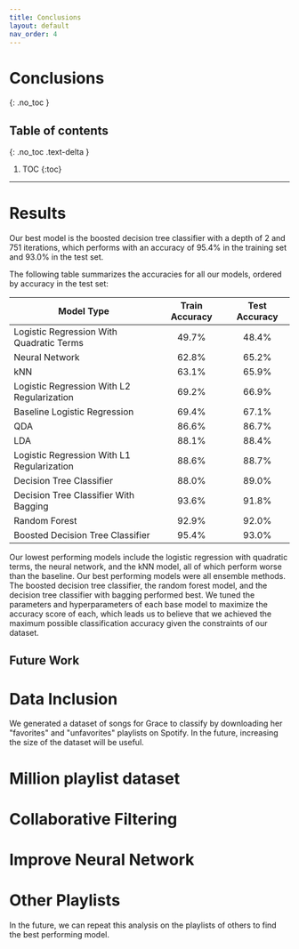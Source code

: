 ```yaml
---
title: Conclusions
layout: default
nav_order: 4
---
```


# Conclusions
{: .no_toc }

## Table of contents
{: .no_toc .text-delta }

1. TOC
{:toc}

---

# Results
Our best model is the boosted decision tree classifier with a depth of 2 and 751 iterations, 
which performs with an accuracy of 95.4% in the training set and 93.0% in the test set.

The following table summarizes the accuracies for all our models, ordered by accuracy in the test set:

|                 Model Type                 | Train Accuracy      | Test Accuracy      |
|--------------------------------------------|:-------------------:|:------------------:|
|  Logistic Regression With Quadratic Terms  |       49.7%         |       48.4%        |
|                 Neural Network             |       62.8%         |       65.2%        |
|                     kNN                    |       63.1%         |       65.9%        |
| Logistic Regression With L2 Regularization |       69.2%         |       66.9%        |
|        Baseline Logistic Regression        |       69.4%         |       67.1%        |
|                     QDA                    |       86.6%         |       86.7%        |
|                     LDA                    |       88.1%         |       88.4%        |
| Logistic Regression With L1 Regularization |       88.6%         |       88.7%        |
|          Decision Tree Classifier          |       88.0%         |       89.0%        |
|    Decision Tree Classifier With Bagging   |       93.6%         |       91.8%        |
|               Random Forest                |       92.9%         |       92.0%        |
|       Boosted Decision Tree Classifier     |       95.4%         |       93.0%        |

Our lowest performing models include the logistic regression with quadratic terms, the neural network, and the kNN model, all of which perform worse than the baseline.
Our best performing models were all ensemble methods. 
The boosted decision tree classifier, the random forest model, and the decision tree classifier with bagging performed best.
We tuned the parameters and hyperparameters of each base model to maximize the accuracy score of each, 
which leads us to believe that we achieved the maximum possible classification accuracy given the constraints of our dataset.

## Future Work
# Data Inclusion
We generated a dataset of songs for Grace to classify by downloading her "favorites" and "unfavorites" playlists on Spotify. 
In the future, increasing the size of the dataset will be useful.
# Million playlist dataset
# Collaborative Filtering
# Improve Neural Network
# Other Playlists
In the future, we can repeat this analysis on the playlists of others to find the best performing model.